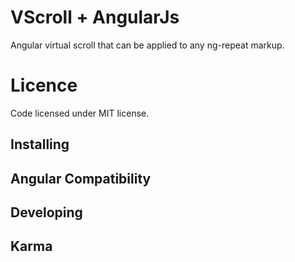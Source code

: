 # VScroll + AngularJs
Angular virtual scroll that can be applied to any ng-repeat markup.

# Licence
Code licensed under MIT license.

## Installing

## Angular Compatibility

## Developing

## Karma